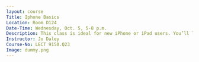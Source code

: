 ```yaml
---
layout: course
Title: Iphone Basics
Location: Room D124
Date-Time: Wednesday, Oct. 5, 5-8 p.m.
Description: This class is ideal for new iPhone or iPad users. You’ll learn how to set up and use an iPhone. Soon after, you can use it to make your life easier, more efficient and fun. We’ll cover basic features and functions including activating a new device, installing iTunes, setting up and synchronizing the device, configuring iCloud, setting up email accounts, downloading and arranging apps, and rebooting. Bring your device, logins and passwords to class.
Instructor: Jo Daley
Course-No: LECT 9150.Q23
Image: dummy.png
---
```

